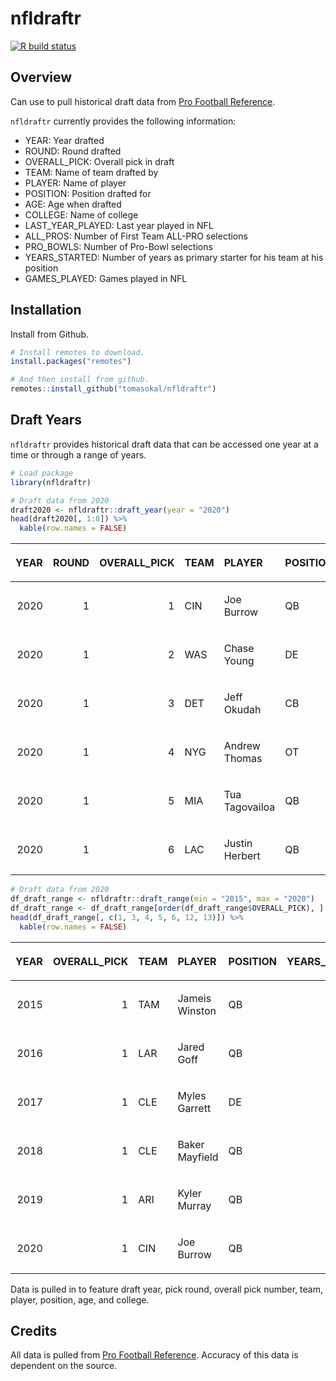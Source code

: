 
<!-- README.md is generated from README.Rmd. Please edit that file -->

# nfldraftr

<!-- badges: start -->

[![R build
status](https://github.com/tomasokal/nfldraftr/workflows/R-CMD-check/badge.svg)](https://github.com/tomasokal/nfldraftr/actions)
<!-- badges: end -->

## Overview

Can use to pull historical draft data from [Pro Football
Reference](https://www.pro-football-reference.com/).

`nfldraftr` currently provides the following information:

  - YEAR: Year drafted
  - ROUND: Round drafted
  - OVERALL\_PICK: Overall pick in draft
  - TEAM: Name of team drafted by
  - PLAYER: Name of player
  - POSITION: Position drafted for
  - AGE: Age when drafted
  - COLLEGE: Name of college
  - LAST\_YEAR\_PLAYED: Last year played in NFL
  - ALL\_PROS: Number of First Team ALL-PRO selections
  - PRO\_BOWLS: Number of Pro-Bowl selections
  - YEARS\_STARTED: Number of years as primary starter for his team at
    his position
  - GAMES\_PLAYED: Games played in NFL

## Installation

Install from Github.

``` r
# Install remotes to download.
install.packages("remotes")

# And then install from github.
remotes::install_github("tomasokal/nfldraftr")
```

## Draft Years

`nfldraftr` provides historical draft data that can be accessed one year
at a time or through a range of years.

``` r
# Load package
library(nfldraftr)

# Draft data from 2020
draft2020 <- nfldraftr::draft_year(year = "2020")
head(draft2020[, 1:8]) %>% 
  kable(row.names = FALSE) 
```

<table>

<thead>

<tr>

<th style="text-align:right;">

YEAR

</th>

<th style="text-align:right;">

ROUND

</th>

<th style="text-align:right;">

OVERALL\_PICK

</th>

<th style="text-align:left;">

TEAM

</th>

<th style="text-align:left;">

PLAYER

</th>

<th style="text-align:left;">

POSITION

</th>

<th style="text-align:right;">

AGE

</th>

<th style="text-align:left;">

COLLEGE

</th>

</tr>

</thead>

<tbody>

<tr>

<td style="text-align:right;">

2020

</td>

<td style="text-align:right;">

1

</td>

<td style="text-align:right;">

1

</td>

<td style="text-align:left;">

CIN

</td>

<td style="text-align:left;">

Joe Burrow

</td>

<td style="text-align:left;">

QB

</td>

<td style="text-align:right;">

23

</td>

<td style="text-align:left;">

LSU

</td>

</tr>

<tr>

<td style="text-align:right;">

2020

</td>

<td style="text-align:right;">

1

</td>

<td style="text-align:right;">

2

</td>

<td style="text-align:left;">

WAS

</td>

<td style="text-align:left;">

Chase Young

</td>

<td style="text-align:left;">

DE

</td>

<td style="text-align:right;">

21

</td>

<td style="text-align:left;">

Ohio St. 

</td>

</tr>

<tr>

<td style="text-align:right;">

2020

</td>

<td style="text-align:right;">

1

</td>

<td style="text-align:right;">

3

</td>

<td style="text-align:left;">

DET

</td>

<td style="text-align:left;">

Jeff Okudah

</td>

<td style="text-align:left;">

CB

</td>

<td style="text-align:right;">

21

</td>

<td style="text-align:left;">

Ohio St. 

</td>

</tr>

<tr>

<td style="text-align:right;">

2020

</td>

<td style="text-align:right;">

1

</td>

<td style="text-align:right;">

4

</td>

<td style="text-align:left;">

NYG

</td>

<td style="text-align:left;">

Andrew Thomas

</td>

<td style="text-align:left;">

OT

</td>

<td style="text-align:right;">

21

</td>

<td style="text-align:left;">

Georgia

</td>

</tr>

<tr>

<td style="text-align:right;">

2020

</td>

<td style="text-align:right;">

1

</td>

<td style="text-align:right;">

5

</td>

<td style="text-align:left;">

MIA

</td>

<td style="text-align:left;">

Tua Tagovailoa

</td>

<td style="text-align:left;">

QB

</td>

<td style="text-align:right;">

22

</td>

<td style="text-align:left;">

Alabama

</td>

</tr>

<tr>

<td style="text-align:right;">

2020

</td>

<td style="text-align:right;">

1

</td>

<td style="text-align:right;">

6

</td>

<td style="text-align:left;">

LAC

</td>

<td style="text-align:left;">

Justin Herbert

</td>

<td style="text-align:left;">

QB

</td>

<td style="text-align:right;">

22

</td>

<td style="text-align:left;">

Oregon

</td>

</tr>

</tbody>

</table>

``` r
# Draft data from 2020
df_draft_range <- nfldraftr::draft_range(min = "2015", max = "2020")
df_draft_range <- df_draft_range[order(df_draft_range$OVERALL_PICK), ]
head(df_draft_range[, c(1, 3, 4, 5, 6, 12, 13)]) %>% 
  kable(row.names = FALSE) 
```

<table>

<thead>

<tr>

<th style="text-align:right;">

YEAR

</th>

<th style="text-align:right;">

OVERALL\_PICK

</th>

<th style="text-align:left;">

TEAM

</th>

<th style="text-align:left;">

PLAYER

</th>

<th style="text-align:left;">

POSITION

</th>

<th style="text-align:right;">

YEARS\_STARTER

</th>

<th style="text-align:right;">

GAMES\_PLAYED

</th>

</tr>

</thead>

<tbody>

<tr>

<td style="text-align:right;">

2015

</td>

<td style="text-align:right;">

1

</td>

<td style="text-align:left;">

TAM

</td>

<td style="text-align:left;">

Jameis Winston

</td>

<td style="text-align:left;">

QB

</td>

<td style="text-align:right;">

5

</td>

<td style="text-align:right;">

72

</td>

</tr>

<tr>

<td style="text-align:right;">

2016

</td>

<td style="text-align:right;">

1

</td>

<td style="text-align:left;">

LAR

</td>

<td style="text-align:left;">

Jared Goff

</td>

<td style="text-align:left;">

QB

</td>

<td style="text-align:right;">

4

</td>

<td style="text-align:right;">

54

</td>

</tr>

<tr>

<td style="text-align:right;">

2017

</td>

<td style="text-align:right;">

1

</td>

<td style="text-align:left;">

CLE

</td>

<td style="text-align:left;">

Myles Garrett

</td>

<td style="text-align:left;">

DE

</td>

<td style="text-align:right;">

3

</td>

<td style="text-align:right;">

37

</td>

</tr>

<tr>

<td style="text-align:right;">

2018

</td>

<td style="text-align:right;">

1

</td>

<td style="text-align:left;">

CLE

</td>

<td style="text-align:left;">

Baker Mayfield

</td>

<td style="text-align:left;">

QB

</td>

<td style="text-align:right;">

2

</td>

<td style="text-align:right;">

30

</td>

</tr>

<tr>

<td style="text-align:right;">

2019

</td>

<td style="text-align:right;">

1

</td>

<td style="text-align:left;">

ARI

</td>

<td style="text-align:left;">

Kyler Murray

</td>

<td style="text-align:left;">

QB

</td>

<td style="text-align:right;">

1

</td>

<td style="text-align:right;">

16

</td>

</tr>

<tr>

<td style="text-align:right;">

2020

</td>

<td style="text-align:right;">

1

</td>

<td style="text-align:left;">

CIN

</td>

<td style="text-align:left;">

Joe Burrow

</td>

<td style="text-align:left;">

QB

</td>

<td style="text-align:right;">

0

</td>

<td style="text-align:right;">

NA

</td>

</tr>

</tbody>

</table>

Data is pulled in to feature draft year, pick round, overall pick
number, team, player, position, age, and college.

## Credits

All data is pulled from [Pro Football
Reference](https://www.pro-football-reference.com/). Accuracy of this
data is dependent on the source.
